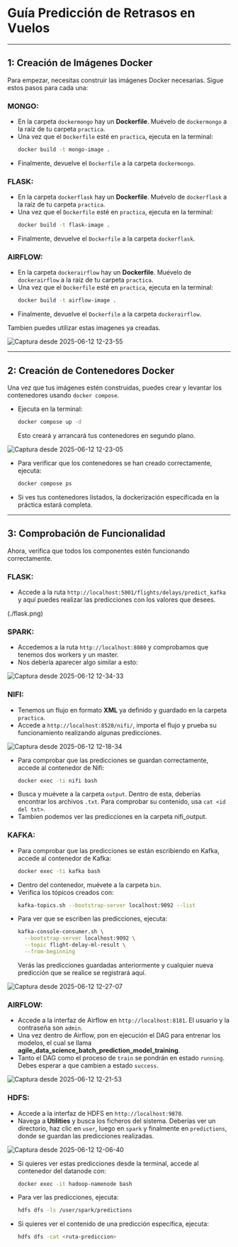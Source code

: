 # Guía Predicción de Retrasos en Vuelos

---

## 1: Creación de Imágenes Docker

Para empezar, necesitas construir las imágenes Docker necesarias. Sigue estos pasos para cada una:

### MONGO:
* En la carpeta `dockermongo` hay un **Dockerfile**. Muévelo de `dockermongo` a la raíz de tu carpeta `practica`.
* Una vez que el `Dockerfile` esté en `practica`, ejecuta en la terminal:
    ```bash
    docker build -t mongo-image .
    ```
* Finalmente, devuelve el `Dockerfile` a la carpeta `dockermongo`.

### FLASK:
* En la carpeta `dockerflask` hay un **Dockerfile**. Muévelo de `dockerflask` a la raíz de tu carpeta `practica`.
* Una vez que el `Dockerfile` esté en `practica`, ejecuta en la terminal:
    ```bash
    docker build -t flask-image .
    ```
* Finalmente, devuelve el `Dockerfile` a la carpeta `dockerflask`.

### AIRFLOW:
* En la carpeta `dockerairflow` hay un **Dockerfile**. Muévelo de `dockerairflow` a la raíz de tu carpeta `practica`.
* Una vez que el `Dockerfile` esté en `practica`, ejecuta en la terminal:
    ```bash
    docker build -t airflow-image .
    ```
* Finalmente, devuelve el `Dockerfile` a la carpeta `dockerairflow`.

Tambien puedes utilizar estas imagenes ya creadas.

![Captura desde 2025-06-12 12-23-55](https://github.com/user-attachments/assets/db89ff11-e3a5-43c3-a3d4-e371ef3b02d9)


---

## 2: Creación de Contenedores Docker

Una vez que tus imágenes estén construidas, puedes crear y levantar los contenedores usando `docker compose`.

* Ejecuta en la terminal:
    ```bash
    docker compose up -d
    ```
    Esto creará y arrancará tus contenedores en segundo plano.

![Captura desde 2025-06-12 12-23-05](https://github.com/user-attachments/assets/4e4d02b6-1d6b-4750-b8cf-a6444bd5945c)


* Para verificar que los contenedores se han creado correctamente, ejecuta:
    ```bash
    docker compose ps
    ```
* Si ves tus contenedores listados, la dockerización especificada en la práctica estará completa.

---

## 3: Comprobación de Funcionalidad

Ahora, verifica que todos los componentes estén funcionando correctamente.

### FLASK:
* Accede a la ruta `http://localhost:5001/flights/delays/predict_kafka` y aquí puedes realizar las predicciones con los valores que desees.

(./flask.png)
### SPARK:
* Accedemos a la ruta `http://localhost:8080` y comprobamos que tenemos dos workers y un master.
* Nos debería aparecer algo similar a esto:

![Captura desde 2025-06-12 12-34-33](https://github.com/user-attachments/assets/8a5ca824-f3e5-4383-b449-00e38786cca3)

### NIFI:
* Tenemos un flujo en formato **XML** ya definido y guardado en la carpeta `practica`.
* Accede a `http://localhost:8520/nifi/`, importa el flujo y prueba su funcionamiento realizando algunas predicciones.

![Captura desde 2025-06-12 12-18-34](https://github.com/user-attachments/assets/312f7613-913b-476d-a8b6-8b291bd767e0)

  
* Para comprobar que las predicciones se guardan correctamente, accede al contenedor de Nifi:
    ```bash
    docker exec -ti nifi bash
    ```
* Busca y muévete a la carpeta `output`. Dentro de esta, deberías encontrar los archivos `.txt`. Para comprobar su contenido, usa `cat <id del txt>`.
* Tambien podemos ver las predicciones en la carpeta nifi_output.
  


### KAFKA:
* Para comprobar que las predicciones se están escribiendo en Kafka, accede al contenedor de Kafka:
    ```bash
    docker exec -ti kafka bash
    ```
* Dentro del contenedor, muévete a la carpeta `bin`.
* Verifica los tópicos creados con:
    ```bash
    kafka-topics.sh --bootstrap-server localhost:9092 --list
    ```
* Para ver que se escriben las predicciones, ejecuta:
    ```bash
    kafka-console-consumer.sh \
      --bootstrap-server localhost:9092 \
      --topic flight-delay-ml-result \
      --from-beginning
    ```
    Verás las predicciones guardadas anteriormente y cualquier nueva predicción que se realice se registrará aquí.

![Captura desde 2025-06-12 12-27-07](https://github.com/user-attachments/assets/6ad8d57e-1aba-4f83-9339-d6f2cdcb2057)


### AIRFLOW:
* Accede a la interfaz de Airflow en `http://localhost:8181`. El usuario y la contraseña son `admin`.
* Una vez dentro de Airflow, pon en ejecución el DAG para entrenar los modelos, el cual se llama **agile_data_science_batch_prediction_model_training**.
* Tanto el DAG como el proceso de `train` se pondrán en estado `running`. Debes esperar a que cambien a estado `success`.

![Captura desde 2025-06-12 12-21-53](https://github.com/user-attachments/assets/d23e2ed1-7d24-43fa-92d4-655e65deff04)


### HDFS:
* Accede a la interfaz de HDFS en `http://localhost:9870`.
* Navega a **Utilities** y busca los ficheros del sistema. Deberías ver un directorio, haz clic en `user`, luego en `spark` y finalmente en `predictions`, donde se guardan las predicciones realizadas.

![Captura desde 2025-06-12 12-06-40](https://github.com/user-attachments/assets/de065b56-0c57-4a2f-b4f6-7d5af852769b)
  
* Si quieres ver estas predicciones desde la terminal, accede al contenedor del datanode con:
    ```bash
    docker exec -it hadoop-namenode bash
    ```
* Para ver las predicciones, ejecuta:
    ```bash
    hdfs dfs -ls /user/spark/predictions
    ```
* Si quieres ver el contenido de una predicción específica, ejecuta:
    ```bash
    hdfs dfs -cat <ruta-prediccion>
    ```
